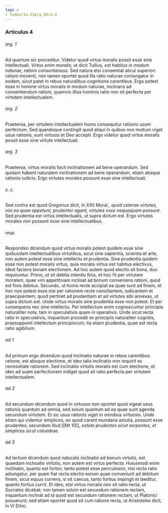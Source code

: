 ```yaml
---
tags : 
- Summa/Ia-IIæ/q.58/a.4
---
```


### Articulus 4

###### arg. 1
Ad quartum sic proceditur. Videtur quod virtus moralis possit esse sine intellectuali. *Virtus enim moralis*, ut dicit Tullius, *est habitus in modum naturae, rationi consentaneus*. Sed natura etsi consentiat alicui superiori rationi moventi, non tamen oportet quod illa ratio naturae coniungatur in eodem, sicut patet in rebus naturalibus cognitione carentibus. Ergo potest esse in homine virtus moralis in modum naturae, inclinans ad consentiendum rationi, quamvis illius hominis ratio non sit perfecta per virtutem intellectualem.

###### arg. 2
Praeterea, per virtutem intellectualem homo consequitur rationis usum perfectum. Sed quandoque contingit quod aliqui in quibus non multum viget usus rationis, sunt virtuosi et Deo accepti. Ergo videtur quod virtus moralis possit esse sine virtute intellectuali.

###### arg. 3
Praeterea, virtus moralis facit inclinationem ad bene operandum. Sed quidam habent naturalem inclinationem ad bene operandum, etiam absque rationis iudicio. Ergo virtutes morales possunt esse sine intellectuali.

###### s. c.
Sed contra est quod Gregorius dicit, in XXII Moral., quod *ceterae virtutes, nisi ea quae appetunt, prudenter agant, virtutes esse nequaquam possunt*. Sed prudentia est virtus intellectualis, ut supra dictum est. Ergo virtutes morales non possunt esse sine intellectualibus.

###### resp.
Respondeo dicendum quod virtus moralis potest quidem esse sine quibusdam intellectualibus virtutibus, sicut sine sapientia, scientia et arte, non autem potest esse sine intellectu et prudentia. Sine prudentia quidem esse non potest moralis virtus, quia moralis virtus est habitus electivus, idest faciens bonam electionem. Ad hoc autem quod electio sit bona, duo requiruntur. Primo, ut sit debita intentio finis, et hoc fit per virtutem moralem, quae vim appetitivam inclinat ad bonum conveniens rationi, quod est finis debitus. Secundo, ut homo recte accipiat ea quae sunt ad finem, et hoc non potest esse nisi per rationem recte consiliantem, iudicantem et praecipientem; quod pertinet ad prudentiam et ad virtutes sibi annexas, ut supra dictum est. Unde virtus moralis sine prudentia esse non potest. Et per consequens nec sine intellectu. Per intellectum enim cognoscuntur principia naturaliter nota, tam in speculativis quam in operativis. Unde sicut recta ratio in speculativis, inquantum procedit ex principiis naturaliter cognitis, praesupponit intellectum principiorum; ita etiam prudentia, quae est recta ratio agibilium.

###### ad 1
Ad primum ergo dicendum quod inclinatio naturae in rebus carentibus ratione, est absque electione, et ideo talis inclinatio non requirit ex necessitate rationem. Sed inclinatio virtutis moralis est cum electione, et ideo ad suam perfectionem indiget quod sit ratio perfecta per virtutem intellectualem.

###### ad 2
Ad secundum dicendum quod in virtuoso non oportet quod vigeat usus rationis quantum ad omnia, sed solum quantum ad ea quae sunt agenda secundum virtutem. Et sic usus rationis viget in omnibus virtuosis. Unde etiam qui videntur simplices, eo quod carent mundana astutia, possunt esse prudentes; secundum illud [[Mt 10]], *estote prudentes sicut serpentes, et simplices sicut columbae*.

###### ad 3
Ad tertium dicendum quod naturalis inclinatio ad bonum virtutis, est quaedam inchoatio virtutis, non autem est virtus perfecta. Huiusmodi enim inclinatio, quanto est fortior, tanto potest esse periculosior, nisi recta ratio adiungatur, per quam fiat recta electio eorum quae conveniunt ad debitum finem, sicut equus currens, si sit caecus, tanto fortius impingit et laeditur, quanto fortius currit. Et ideo, etsi virtus moralis non sit ratio recta, ut Socrates dicebat; non tamen solum est secundum rationem rectam, inquantum inclinat ad id quod est secundum rationem rectam, ut Platonici posuerunt; sed etiam oportet quod sit cum ratione recta, ut Aristoteles dicit, in VI Ethic.

